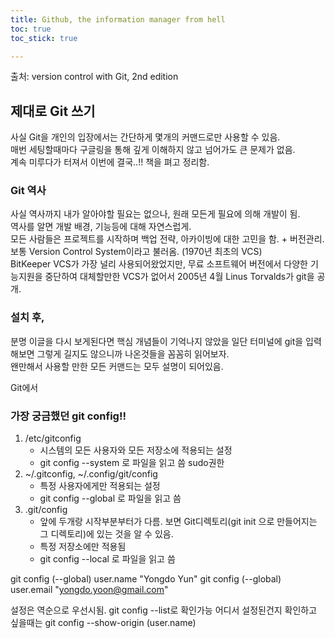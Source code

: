 ```yaml
---
title: Github, the information manager from hell
toc: true
toc_stick: true

---
```


출처: version control with Git, 2nd edition

## 제대로 Git 쓰기
사실 Git을 개인의 입장에서는 간단하게 몇개의 커맨드로만 사용할 수 있음.  
매번 세팅할때마다 구글링을 통해 깊게 이해하지 않고 넘어가도 큰 문제가 없음.  
계속 미루다가 터져서  이번에 결국..!! 책을 펴고 정리함.   

### Git 역사
사실 역사까지 내가 알아야할 필요는 없으나, 원래 모든게 필요에 의해 개발이 됨.  
역사를 알면 개발 배경, 기능등에 대해 자연스럽게.  
모든 사람들은 프로젝트를 시작하며  백업 전략, 아카이빙에 대한 고민을 함. + 버전관리.  
보통 Version Control System이라고 불러옴. (1970년 최초의 VCS)    
BitKeeper VCS가 가장 널리 사용되어왔었지만, 무료 소프트웨어 버전에서 다양한 기능지원을 중단하여 대체할만한 VCS가 없어서 2005년 4월 Linus Torvalds가 git을 공개.  

### 설치 후,
분명 이글을 다시 보게된다면 핵심 개념들이 기억나지 않았을
일단 터미널에 git을 입력해보면 그렇게 길지도 않으니까 나온것들을 꼼꼼히 읽어보자.  
왠만해서 사용할 만한 모든 커맨드는 모두 설명이 되어있음.  

Git에서 

### 가장 궁금했던 git config!!
1. /etc/gitconfig
	- 시스템의 모든 사용자와 모든 저장소에 적용되는 설정  
	- git config --system 로 파일을 읽고 씀 sudo권한  
2. ~/.gitconfig, ~/.config/git/config
	- 특정 사용자에게만 적용되는 설정  
	- git config --global 로 파일을 읽고 씀 
3. .git/config
	- 앞에 두개랑 시작부분부터가 다름. 보면 Git디렉토리(git init 으로 만들어지는 그 디렉토리)에 있는 것을 알 수 있음.  
	- 특정 저장소에만 적용됨
	- git config --local 로 파일을 읽고 씀

git config (--global) user.name "Yongdo Yun"
git config (--global) user.email "yongdo.yoon@gmail.com"

설정은 역순으로 우선시됨. git config --list로 확인가능
어디서 설정된건지 확인하고 싶을때는 git config --show-origin (user.name)

